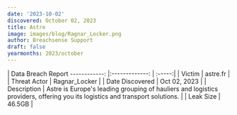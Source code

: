 ```yaml
---
date: '2023-10-02'
discovered: October 02, 2023
title: Astre
image: images/blog/Ragnar_Locker.png
author: Breachsense Support
draft: false
yearmonths: 2023/october
---
```



| Data Breach Report
------------:     |:-------------:    | :-----:|
| Victim      | astre.fr      | 
| Threat Actor      | Ragnar_Locker      | 
| Date Discovered      | Oct 02, 2023      | 
| Description      | Astre is Europe's leading grouping of hauliers and logistics providers, offering you its logistics and transport solutions.      | 
| Leak Size      | 46.5GB      | 

